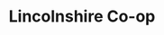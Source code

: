 ---
title: "Lincolnshire Co-op"
url: /gainsborough/lincolnshire-co-op-high-street/
shop: supermarket
---